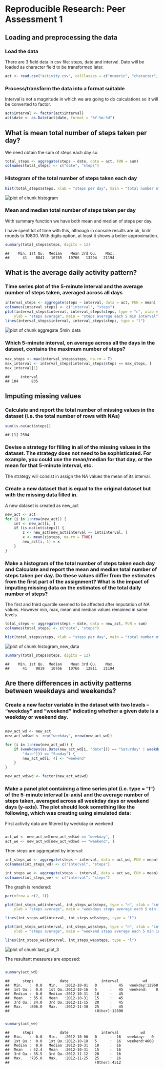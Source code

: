 # Reproducible Research: Peer Assessment 1

## Loading and preprocessing the data

### Load the data
There are 3 field data in csv file: steps, date and interval. Date will be loaded as character field to be transformed later.

```r
act <- read.csv("activity.csv", colClasses = c("numeric", "character", "numeric"))
```

### Process/transform the data into a format suitable
Interval is not a magnitude in which we are going to do calculations so it will be converted to factor.

```r
act$interval <- factor(act$interval)
act$date <- as.Date(act$date, format = "%Y-%m-%d")
```


## What is mean total number of steps taken per day?
We need obtain the sum of steps each day so:

```r
total_steps <- aggregate(steps ~ date, data = act, FUN = sum)
colnames(total_steps) <- c("date", "steps")
```


###  Histogram of the total number of steps taken each day

```r
hist(total_steps$steps, xlab = "steps per day", main = "total number of steps taken each day")
```

![plot of chunk histogram](figure/histogram.png) 

###   Mean and median total number of steps taken per day
With summary function we have both mean and median of steps per day. 

I have spent lot of time with this, although in console results are ok, knitr rounds to 10800. With digits option, at least it shows a better approximation.


```r
summary(total_steps$steps, digits = 12)
```

```
##    Min. 1st Qu.  Median    Mean 3rd Qu.    Max. 
##      41    8841   10765   10766   13294   21194
```


## What is the average daily activity pattern?

### Time series plot of the 5-minute interval and the average number of steps taken, averaged across all days


```r
interval_steps <- aggregate(steps ~ interval, data = act, FUN = mean)
colnames(interval_steps) <- c("interval", "steps")
plot(interval_steps$interval, interval_steps$steps, type = "n", xlab = "interval", 
    ylab = "steps average", main = "steps average each 5 min interval")
lines(interval_steps$interval, interval_steps$steps, type = "l")
```

![plot of chunk aggregate_5min_data](figure/aggregate_5min_data.png) 



### Which 5-minute interval, on average across all the days in the dataset, contains the maximum number of steps?


```r
max_steps <- max(interval_steps$steps, na.rm = T)
max_interval <- interval_steps[interval_steps$steps == max_steps, ]
max_interval[1]
```

```
##     interval
## 104      835
```


## Imputing missing values

### Calculate and report the total number of missing values in the dataset (i.e. the total number of rows with NAs)


```r
sum(is.na(act$steps))
```

```
## [1] 2304
```


### Devise a strategy for filling in all of the missing values in the dataset. The strategy does not need to be sophisticated. For example, you could use the mean/median for that day, or the mean for that 5-minute interval, etc.

The strategy will consist in assign the NA values the mean of its interval.


### Create a new dataset that is equal to the original dataset but with the missing data filled in.

A new dataset is created as new_act


```r
new_act <- act
for (i in 1:nrow(new_act)) {
    int <- new_act[i, ]
    if (is.na(int$steps)) {
        z <- new_act[new_act$interval == int$interval, ]
        x <- mean(z$steps, na.rm = TRUE)
        new_act[i, 1] = x
    }
}
```


### Make a histogram of the total number of steps taken each day and Calculate and report the mean and median total number of steps taken per day. Do these values differ from the estimates from the first part of the assignment? What is the impact of imputing missing data on the estimates of the total daily number of steps?

The first and third quartile seemed to be affected after imputation of NA values. However min, max, mean and median values remained in same levels.


```r
total_steps <- aggregate(steps ~ date, data = new_act, FUN = sum)
colnames(total_steps) <- c("date", "steps")
```


```r
hist(total_steps$steps, xlab = "steps per day", main = "total number of steps taken each day")
```

![plot of chunk histogram_new_data](figure/histogram_new_data.png) 



```r
summary(total_steps$steps, digits = 12)
```

```
##    Min. 1st Qu.  Median    Mean 3rd Qu.    Max. 
##      41    9819   10766   10766   12811   21194
```


## Are there differences in activity patterns between weekdays and weekends?



### Create a new factor variable in the dataset with two levels – “weekday” and “weekend” indicating whether a given date is a weekday or weekend day.


```r

new_act_wd <- new_act
new_act_wd$wd <- rep("weekday", nrow(new_act_wd))

for (i in 1:nrow(new_act_wd)) {
    if (weekdays(as.Date(new_act_wd[i, "date"])) == "Saturday" | weekdays(as.Date(new_act_wd[i, 
        "date"])) == "Sunday") {
        new_act_wd[i, 4] <- "weekend"
    }
}

new_act_wd$wd <- factor(new_act_wd$wd)
```


### Make a panel plot containing a time series plot (i.e. type = "l") of the 5-minute interval (x-axis) and the average number of steps taken, averaged across all weekday days or weekend days (y-axis). The plot should look something like the following, which was creating using simulated data:

First activity data are filtered by weekday or weekend


```r

act_wd <- new_act_wd[new_act_wd$wd == "weekday", ]
act_we <- new_act_wd[new_act_wd$wd == "weekend", ]
```


Then steps are aggregated by interval:

```r
int_steps_wd <- aggregate(steps ~ interval, data = act_wd, FUN = mean)
colnames(int_steps_wd) <- c("interval", "steps")

int_steps_we <- aggregate(steps ~ interval, data = act_we, FUN = mean)
colnames(int_steps_we) <- c("interval", "steps")
```


The graph is rendered:

```r
par(mfrow = c(2, 1))

plot(int_steps_wd$interval, int_steps_wd$steps, type = "n", xlab = "interval", 
    ylab = "steps average", main = "weekdays steps average each 5 min interval")

lines(int_steps_wd$interval, int_steps_wd$steps, type = "l")

plot(int_steps_we$interval, int_steps_we$steps, type = "n", xlab = "interval", 
    ylab = "steps average", main = "weekend steps average each 5 min interval")

lines(int_steps_we$interval, int_steps_we$steps, type = "l")
```

![plot of chunk last_plot_3](figure/last_plot_3.png) 


The resultant measures are exposed:

```r

summary(act_wd)
```

```
##      steps            date               interval           wd       
##  Min.   :  0.0   Min.   :2012-10-01   0      :   45   weekday:12960  
##  1st Qu.:  0.0   1st Qu.:2012-10-16   5      :   45   weekend:    0  
##  Median :  0.0   Median :2012-10-31   10     :   45                  
##  Mean   : 35.6   Mean   :2012-10-31   15     :   45                  
##  3rd Qu.: 24.0   3rd Qu.:2012-11-15   20     :   45                  
##  Max.   :806.0   Max.   :2012-11-30   25     :   45                  
##                                       (Other):12690
```

```r

summary(act_we)
```

```
##      steps            date               interval          wd      
##  Min.   :  0.0   Min.   :2012-10-06   0      :  16   weekday:   0  
##  1st Qu.:  0.0   1st Qu.:2012-10-18   5      :  16   weekend:4608  
##  Median :  0.0   Median :2012-10-31   10     :  16                 
##  Mean   : 42.4   Mean   :2012-10-31   15     :  16                 
##  3rd Qu.: 35.5   3rd Qu.:2012-11-12   20     :  16                 
##  Max.   :785.0   Max.   :2012-11-25   25     :  16                 
##                                       (Other):4512
```


